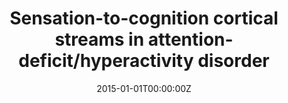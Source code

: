 ---
title: "Sensation-to-cognition cortical streams in attention-deficit/hyperactivity disorder"
authors:
- Susana Carmona
- Elseline Hoekzema
- Francisco X. Castellanos
- David García García
- Agustín Lage Castellanos
- Koene R. A. Van Dijk
- Francisco J. Navas Sánchez
- Kenia Martínez
- Manuel Desco
- Jorge Sepulcre
date: "2015-01-01T00:00:00Z"
doi: ""
publishDate: "2015-01-01T00:00:00Z"
publication_types: ["2"]
publication: "In *Human Brain Mapping*"
tags:
- Others
featured: false
links:
- name: Link
  url: https://www.ncbi.nlm.nih.gov/pmc/articles/PMC4484811/
---
